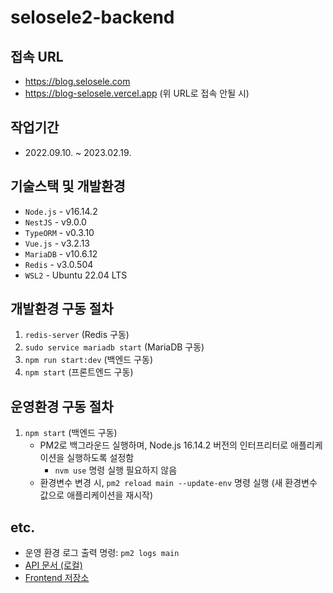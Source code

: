# selosele2-backend

## 접속 URL

- https://blog.selosele.com
- https://blog-selosele.vercel.app (위 URL로 접속 안될 시)

## 작업기간

- 2022.09.10. ~ 2023.02.19.

## 기술스택 및 개발환경

- `Node.js` - v16.14.2
- `NestJS` - v9.0.0
- `TypeORM` - v0.3.10
- `Vue.js` - v3.2.13
- `MariaDB` - v10.6.12
- `Redis` - v3.0.504
- `WSL2` - Ubuntu 22.04 LTS

## 개발환경 구동 절차

1. `redis-server` (Redis 구동)
2. `sudo service mariadb start` (MariaDB 구동)
3. `npm run start:dev` (백엔드 구동)
4. `npm start` (프론트엔드 구동)

## 운영환경 구동 절차

1. `npm start` (백엔드 구동)
    - PM2로 백그라운드 실행하며, Node.js 16.14.2 버전의 인터프리터로 애플리케이션을 실행하도록 설정함
      - `nvm use` 명령 실행 필요하지 않음
    - 환경변수 변경 시, `pm2 reload main --update-env` 명령 실행 (새 환경변수 값으로 애플리케이션을 재시작)

## etc.

- 운영 환경 로그 출력 명령: `pm2 logs main`
- [API 문서 (로컬)](http://localhost:3000/api-docs)
- [Frontend 저장소](https://github.com/selosele/selosele2-frontend)
